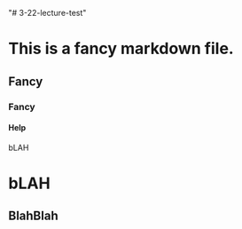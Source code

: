 "# 3-22-lecture-test" 

# This is a fancy markdown file.
## Fancy
### Fancy
#### Help

bLAH
# bLAH
## BlahBlah